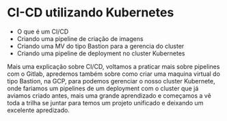 # CI-CD utilizando Kubernetes

 - O que é um CI/CD
 - Criando uma pipeline de criação de imagens
 - Criando uma MV do tipo Bastion para a gerencia do cluster
 - Criando uma pipeline de deployment no cluster Kubernetes

Mais uma explicação sobre CI/CD, voltamos a praticar mais sobre pipelines com o Gitlab, apredemos também sobre como criar uma maquina virtual do tipo Bastion, na GCP, para podemos gerenciar o nosso cluster Kubernete, onde fariamos um pipelines de um deployment com o cluster que já aviamos criado antes, mais uma grande aprendizado e começamos a vê toda a trilha se juntar para temos um projeto unificado e deixando um excelente apredizado.